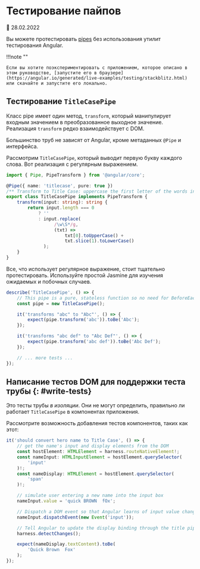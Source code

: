 # Тестирование пайпов

:date: 28.02.2022

Вы можете протестировать [pipes](pipes.md) без использования утилит тестирования Angular.

!!!note ""

    Если вы хотите поэкспериментировать с приложением, которое описано в этом руководстве, [запустите его в браузере](https://angular.io/generated/live-examples/testing/stackblitz.html) или скачайте и запустите его локально.

## Тестирование `TitleCasePipe`

Класс pipe имеет один метод, `transform`, который манипулирует входным значением в преобразованное выходное значение. Реализация `transform` редко взаимодействует с DOM.

Большинство труб не зависят от Angular, кроме метаданных `@Pipe` и интерфейса.

Рассмотрим `TitleCasePipe`, который выводит первую букву каждого слова. Вот реализация с регулярным выражением.

```ts
import { Pipe, PipeTransform } from '@angular/core';

@Pipe({ name: 'titlecase', pure: true })
/** Transform to Title Case: uppercase the first letter of the words in a string. */
export class TitleCasePipe implements PipeTransform {
    transform(input: string): string {
        return input.length === 0
            ? ''
            : input.replace(
                  /\w\S*/g,
                  (txt) =>
                      txt[0].toUpperCase() +
                      txt.slice(1).toLowerCase()
              );
    }
}
```

Все, что использует регулярное выражение, стоит тщательно протестировать. Используйте простой Jasmine для изучения ожидаемых и побочных случаев.

```ts
describe('TitleCasePipe', () => {
    // This pipe is a pure, stateless function so no need for BeforeEach
    const pipe = new TitleCasePipe();

    it('transforms "abc" to "Abc"', () => {
        expect(pipe.transform('abc')).toBe('Abc');
    });

    it('transforms "abc def" to "Abc Def"', () => {
        expect(pipe.transform('abc def')).toBe('Abc Def');
    });

    // ... more tests ...
});
```

## Написание тестов DOM для поддержки теста трубы {: #write-tests}

Это тесты трубы _в изоляции_. Они не могут определить, правильно ли работает `TitleCasePipe` в компонентах приложения.

Рассмотрите возможность добавления тестов компонентов, таких как этот:

```ts
it('should convert hero name to Title Case', () => {
    // get the name's input and display elements from the DOM
    const hostElement: HTMLElement = harness.routeNativeElement!;
    const nameInput: HTMLInputElement = hostElement.querySelector(
        'input'
    )!;
    const nameDisplay: HTMLElement = hostElement.querySelector(
        'span'
    )!;

    // simulate user entering a new name into the input box
    nameInput.value = 'quick BROWN  fOx';

    // Dispatch a DOM event so that Angular learns of input value change.
    nameInput.dispatchEvent(new Event('input'));

    // Tell Angular to update the display binding through the title pipe
    harness.detectChanges();

    expect(nameDisplay.textContent).toBe(
        'Quick Brown  Fox'
    );
});
```
